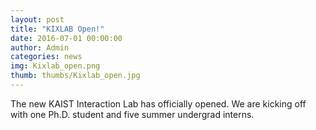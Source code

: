 ```yaml
---
layout: post
title: "KIXLAB Open!"
date: 2016-07-01 00:00:00
author: Admin
categories: news
img: Kixlab_open.png
thumb: thumbs/Kixlab_open.jpg
---
```


The new KAIST Interaction Lab has officially opened. We are kicking off with one Ph.D. student and five summer undergrad interns.
